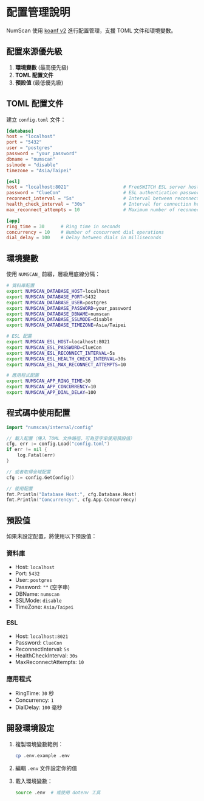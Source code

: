 # 配置管理說明

NumScan 使用 [koanf v2](https://github.com/knadh/koanf) 進行配置管理，支援 TOML 文件和環境變數。

## 配置來源優先級

1. **環境變數** (最高優先級)
2. **TOML 配置文件** 
3. **預設值** (最低優先級)

## TOML 配置文件

建立 `config.toml` 文件：

```toml
[database]
host = "localhost"
port = "5432"
user = "postgres"
password = "your_password"
dbname = "numscan"
sslmode = "disable"
timezone = "Asia/Taipei"

[esl]
host = "localhost:8021"                    # FreeSWITCH ESL server host and port
password = "ClueCon"                       # ESL authentication password
reconnect_interval = "5s"                  # Interval between reconnection attempts
health_check_interval = "30s"              # Interval for connection health checks
max_reconnect_attempts = 10                # Maximum number of reconnection attempts

[app]
ring_time = 30      # Ring time in seconds
concurrency = 10    # Number of concurrent dial operations
dial_delay = 100    # Delay between dials in milliseconds
```

## 環境變數

使用 `NUMSCAN_` 前綴，層級用底線分隔：

```bash
# 資料庫配置
export NUMSCAN_DATABASE_HOST=localhost
export NUMSCAN_DATABASE_PORT=5432
export NUMSCAN_DATABASE_USER=postgres
export NUMSCAN_DATABASE_PASSWORD=your_password
export NUMSCAN_DATABASE_DBNAME=numscan
export NUMSCAN_DATABASE_SSLMODE=disable
export NUMSCAN_DATABASE_TIMEZONE=Asia/Taipei

# ESL 配置
export NUMSCAN_ESL_HOST=localhost:8021
export NUMSCAN_ESL_PASSWORD=ClueCon
export NUMSCAN_ESL_RECONNECT_INTERVAL=5s
export NUMSCAN_ESL_HEALTH_CHECK_INTERVAL=30s
export NUMSCAN_ESL_MAX_RECONNECT_ATTEMPTS=10

# 應用程式配置
export NUMSCAN_APP_RING_TIME=30
export NUMSCAN_APP_CONCURRENCY=10
export NUMSCAN_APP_DIAL_DELAY=100
```

## 程式碼中使用配置

```go
import "numscan/internal/config"

// 載入配置（傳入 TOML 文件路徑，可為空字串使用預設值）
cfg, err := config.Load("config.toml")
if err != nil {
    log.Fatal(err)
}

// 或者取得全域配置
cfg := config.GetConfig()

// 使用配置
fmt.Println("Database Host:", cfg.Database.Host)
fmt.Println("Concurrency:", cfg.App.Concurrency)
```

## 預設值

如果未設定配置，將使用以下預設值：

### 資料庫
- Host: `localhost`
- Port: `5432`
- User: `postgres`
- Password: `""` (空字串)
- DBName: `numscan`
- SSLMode: `disable`
- TimeZone: `Asia/Taipei`

### ESL
- Host: `localhost:8021`
- Password: `ClueCon`
- ReconnectInterval: `5s`
- HealthCheckInterval: `30s`
- MaxReconnectAttempts: `10`

### 應用程式
- RingTime: `30` 秒
- Concurrency: `1`
- DialDelay: `100` 毫秒

## 開發環境設定

1. 複製環境變數範例：
   ```bash
   cp .env.example .env
   ```

2. 編輯 `.env` 文件設定你的值

3. 載入環境變數：
   ```bash
   source .env  # 或使用 dotenv 工具
   ```